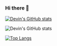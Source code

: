 ### Hi there 👋

<!--
**DevinW-sudo/DevinW-sudo** is a ✨ _special_ ✨ repository because its `README.md` (this file) appears on your GitHub profile.

Here are some ideas to get you started:

- 🔭 I’m currently working on - teaching university CS courses: Introduction to Algorithms and Data Structures (Python, Julia),
                                                                Computer Organization and Architecture (LC-3, Assembly, Machine Language), 
                                                                C++ Programming (C++, of course)
- 🌱 I’m currently learning: Julia, NLP common practices
- 👯 I’m looking to collaborate on: Computational Cognitive Narratology Research (Or anything NLP!)
- 🤔 I’m looking for help with: TBA
- 💬 Ask me about: Anything!
- 📫 How to reach me: Check the Twitter handle or my website - https://devwright.com
- 😄 Pronouns: he/him
- ⚡ Fun fact: I love playing/performing music!
-->

[![Devin's GitHub stats](https://github-readme-stats-lilac-delta.vercel.app/api?username=DevinW-sudo)](https://github.com/DevinW-sudo/github-readme-stats)

![Devin's GitHub stats](https://github-readme-stats-lilac-delta.vercel.app/api?username=DevinW-sudo&count_private=true)

[![Top Langs](https://github-readme-stats-lilac-delta.vercel.app/api/top-langs/?username=DevinW-sudo&layout=compact)](https://github.com/DevinW-sudo/github-readme-stats)
